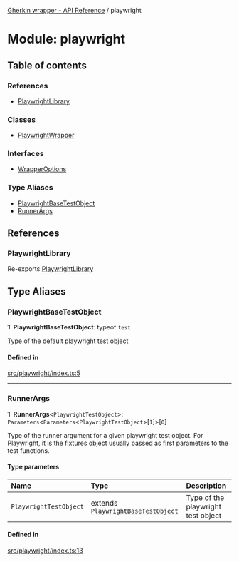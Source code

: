 [Gherkin wrapper - API Reference](../README.md) / playwright

# Module: playwright

## Table of contents

### References

- [PlaywrightLibrary](playwright.md#playwrightlibrary)

### Classes

- [PlaywrightWrapper](../classes/playwright.PlaywrightWrapper.md)

### Interfaces

- [WrapperOptions](../interfaces/playwright.WrapperOptions.md)

### Type Aliases

- [PlaywrightBaseTestObject](playwright.md#playwrightbasetestobject)
- [RunnerArgs](playwright.md#runnerargs)

## References

### PlaywrightLibrary

Re-exports [PlaywrightLibrary](../classes/index.PlaywrightLibrary.md)

## Type Aliases

### PlaywrightBaseTestObject

Ƭ **PlaywrightBaseTestObject**: typeof `test`

Type of the default playwright test object

#### Defined in

[src/playwright/index.ts:5](https://github.com/Niitch/gherkin-wrapper/blob/79f02ed/src/playwright/index.ts#L5)

___

### RunnerArgs

Ƭ **RunnerArgs**<`PlaywrightTestObject`\>: `Parameters`<`Parameters`<`PlaywrightTestObject`\>[``1``]\>[``0``]

Type of the runner argument for a given playwright test object.
For Playwright, it is the fixtures object usually passed as first parameters to the test functions.

#### Type parameters

| Name | Type | Description |
| :------ | :------ | :------ |
| `PlaywrightTestObject` | extends [`PlaywrightBaseTestObject`](playwright.md#playwrightbasetestobject) | Type of the playwright test object |

#### Defined in

[src/playwright/index.ts:13](https://github.com/Niitch/gherkin-wrapper/blob/79f02ed/src/playwright/index.ts#L13)
